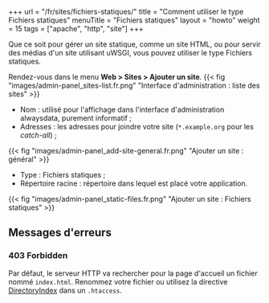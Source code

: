 +++
url = "/fr/sites/fichiers-statiques/"
title = "Comment utiliser le type Fichiers statiques"
menuTitle = "Fichiers statiques"
layout = "howto"
weight = 15
tags = ["apache", "http", "site"]
+++

Que ce soit pour gérer un site statique, comme un site HTML, ou pour servir des médias d'un site utilisant uWSGI, vous pouvez utiliser le type Fichiers statiques.

Rendez-vous dans le menu **Web > Sites > Ajouter un site**.
{{< fig "images/admin-panel_sites-list.fr.png" "Interface d'administration : liste des sites" >}}

- Nom : utilisé pour l'affichage dans l'interface d'administration alwaysdata, purement informatif ;
- Adresses : les adresses pour joindre votre site (`*.example.org` pour les _catch-all_) ;

{{< fig "images/admin-panel_add-site-general.fr.png" "Ajouter un site : général" >}}

- Type : Fichiers statiques ;
- Répertoire racine : répertoire dans lequel est placé votre application.

{{< fig "images/admin-panel_static-files.fr.png" "Ajouter un site : Fichiers statiques" >}}

## Messages d'erreurs

### 403 Forbidden

Par défaut, le serveur HTTP va rechercher pour la page d'accueil un fichier nommé `index.html`. Renommez votre fichier ou utilisez la directive [DirectoryIndex](https://httpd.apache.org/docs/2.4/fr/mod/mod_dir.html#directoryindex) dans un `.htaccess`.
